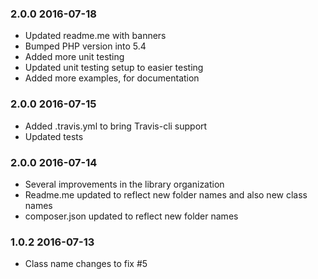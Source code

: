 
### 2.0.0 2016-07-18

* Updated readme.me with banners
* Bumped PHP version into 5.4
* Added more unit testing
* Updated unit testing setup to easier testing
* Added more examples, for documentation

### 2.0.0 2016-07-15

* Added .travis.yml to bring Travis-cli support
* Updated tests

### 2.0.0 2016-07-14

* Several improvements in the library organization
* Readme.me updated to reflect new folder names and also new class names
* composer.json updated to reflect new folder names

### 1.0.2 2016-07-13

* Class name changes to fix #5
